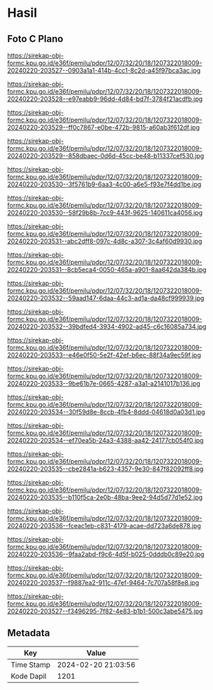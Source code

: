 # Hasil

## Foto C Plano

https://sirekap-obj-formc.kpu.go.id/e36f/pemilu/pdpr/12/07/32/20/18/1207322018009-20240220-203527--0903a1a1-414b-4cc1-8c2d-a45f97bca3ac.jpg

https://sirekap-obj-formc.kpu.go.id/e36f/pemilu/pdpr/12/07/32/20/18/1207322018009-20240220-203528--e97eabb9-96dd-4d84-bd7f-3784f21acdfb.jpg

https://sirekap-obj-formc.kpu.go.id/e36f/pemilu/pdpr/12/07/32/20/18/1207322018009-20240220-203529--ff0c7867-e0be-472b-9815-a60ab3f612df.jpg

https://sirekap-obj-formc.kpu.go.id/e36f/pemilu/pdpr/12/07/32/20/18/1207322018009-20240220-203529--858dbaec-0d6d-45cc-be48-b11337cef530.jpg

https://sirekap-obj-formc.kpu.go.id/e36f/pemilu/pdpr/12/07/32/20/18/1207322018009-20240220-203530--3f5761b9-6aa3-4c00-a6e5-f93e7f4dd1be.jpg

https://sirekap-obj-formc.kpu.go.id/e36f/pemilu/pdpr/12/07/32/20/18/1207322018009-20240220-203530--58f29b8b-7cc9-443f-9625-140611ca4056.jpg

https://sirekap-obj-formc.kpu.go.id/e36f/pemilu/pdpr/12/07/32/20/18/1207322018009-20240220-203531--abc2dff8-097c-4d8c-a307-3c4af60d9930.jpg

https://sirekap-obj-formc.kpu.go.id/e36f/pemilu/pdpr/12/07/32/20/18/1207322018009-20240220-203531--8cb5eca4-0050-465a-a901-8aa642da384b.jpg

https://sirekap-obj-formc.kpu.go.id/e36f/pemilu/pdpr/12/07/32/20/18/1207322018009-20240220-203532--59aad147-6daa-44c3-ad1a-da48cf999939.jpg

https://sirekap-obj-formc.kpu.go.id/e36f/pemilu/pdpr/12/07/32/20/18/1207322018009-20240220-203532--39bdfed4-3934-4902-ad45-c6c16085a734.jpg

https://sirekap-obj-formc.kpu.go.id/e36f/pemilu/pdpr/12/07/32/20/18/1207322018009-20240220-203533--e46e0f50-5e2f-42ef-b6ec-88f34a9ec59f.jpg

https://sirekap-obj-formc.kpu.go.id/e36f/pemilu/pdpr/12/07/32/20/18/1207322018009-20240220-203533--9be61b7e-0665-4287-a3a1-a2141017b136.jpg

https://sirekap-obj-formc.kpu.go.id/e36f/pemilu/pdpr/12/07/32/20/18/1207322018009-20240220-203534--30f59d8e-8ccb-4fb4-8ddd-04618d0a03d1.jpg

https://sirekap-obj-formc.kpu.go.id/e36f/pemilu/pdpr/12/07/32/20/18/1207322018009-20240220-203534--ef70ea5b-24a3-4388-aa42-24177cb054f0.jpg

https://sirekap-obj-formc.kpu.go.id/e36f/pemilu/pdpr/12/07/32/20/18/1207322018009-20240220-203535--cbe2841a-b623-4357-9e30-847f82092ff8.jpg

https://sirekap-obj-formc.kpu.go.id/e36f/pemilu/pdpr/12/07/32/20/18/1207322018009-20240220-203535--b110f5ca-2e0b-48ba-9ee2-94d5d77d1e52.jpg

https://sirekap-obj-formc.kpu.go.id/e36f/pemilu/pdpr/12/07/32/20/18/1207322018009-20240220-203536--fceac1eb-c831-4179-acae-dd723a6de878.jpg

https://sirekap-obj-formc.kpu.go.id/e36f/pemilu/pdpr/12/07/32/20/18/1207322018009-20240220-203536--9faa2abd-f9c6-4d5f-b025-0dddb0c89e20.jpg

https://sirekap-obj-formc.kpu.go.id/e36f/pemilu/pdpr/12/07/32/20/18/1207322018009-20240220-203537--f9887ea2-911c-47ef-9464-7c707a58f8e8.jpg

https://sirekap-obj-formc.kpu.go.id/e36f/pemilu/pdpr/12/07/32/20/18/1207322018009-20240220-203527--f3496295-7f82-4e83-b1b1-500c3abe5475.jpg


## Metadata

| Key        | Value               |
| ---------- | ------------------- |
| Time Stamp | 2024-02-20 21:03:56 |
| Kode Dapil | 1201                |



